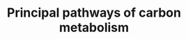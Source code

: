 ---
annotations:
- id: PW:0000469
  parent: signaling pathway
  type: Pathway Ontology
  value: lipid hormone signaling pathway
authors:
- Kdahlquist
- MaintBot
- Thomas
- Egonw
- Ddigles
- Khanspers
- AlexanderPico
- DeSl
- Eweitz
citedin: ''
communities: []
description: Based on Glycolysis and Gluconeogenesis Pathways at SGD and on Kruckeberg,
  AL and Dickinson, JR (2004) Carbon Metabolism in The Metabolism and Molecular Physiology
  of Saccharomyces cerevisiae, Dickinson, JR and Schweizer, M, eds, CRC Press.
last-edited: 2024-07-20
ndex: null
organisms:
- Saccharomyces cerevisiae
redirect_from:
- /index.php/Pathway:WP112
- /instance/WP112
- /instance/WP112_r134272
revision: r134272
schema-jsonld:
- '@context': https://schema.org/
  '@id': https://wikipathways.github.io/pathways/WP112.html
  '@type': Dataset
  creator:
    '@type': Organization
    name: WikiPathways
  description: Based on Glycolysis and Gluconeogenesis Pathways at SGD and on Kruckeberg,
    AL and Dickinson, JR (2004) Carbon Metabolism in The Metabolism and Molecular
    Physiology of Saccharomyces cerevisiae, Dickinson, JR and Schweizer, M, eds, CRC
    Press.
  keywords:
  - 1,3-Bisphosphoglycerate
  - 2-Phosphoglycerate
  - 3-Phosphoglycerate
  - 6-Phosphogluconate
  - ACO1
  - ACO2
  - ACS1 (mt)
  - ACS2
  - ADH1
  - ADH2
  - ADH3 (mt)
  - ADH4 (mt)
  - ADH5
  - ALD4 (mt)
  - ALD6
  - Acetaldehyde
  - Acetate
  - Acetyl-CoA
  - CDC19
  - CIT1
  - CIT2
  - CIT3
  - Citrate
  - D-6-Phospho-glucono-delta-lactone
  - D-Ribose-5-Phosphate
  - DAL7
  - Dihydroxyacetone
  - ENO1
  - ENO2
  - Erythrose-4-phosphate
  - Ethanol
  - FBA1
  - FBP1
  - FUM1
  - Fructose 1,6-bisphosphate
  - Fructose-6-phosphate
  - Fumarate
  - GLK1
  - GND1
  - GND2
  - GPD1
  - GPD2
  - GPM1
  - GUT1
  - GUT2
  - Glucose
  - Glucose-6-phosphate
  - Glyceraldehyde-3-phosphate
  - Glycerol
  - Glycerol 3-phosphate
  - Glyoxylate
  - HOR2
  - HXK1
  - HXK2
  - ICL1
  - IDH1
  - IDH2
  - IDP1
  - IDP2
  - Isocitrate
  - KGD1
  - KGD2
  - LAT1
  - LPD1
  - LSC1
  - LSC2
  - MAE1
  - MDH1
  - MDH2
  - MDH3
  - MLS1
  - Malate
  - Oxaloacetate
  - PCK1
  - PDA1
  - PDB1
  - PDC1
  - PDC5
  - PDC6
  - PDX1
  - PFK1
  - PFK2
  - PGI1
  - PGK1
  - PYC1
  - PYC2
  - PYK2
  - Phosphate
  - Phosphoenolpyruvate
  - Pyruvate
  - RHR2
  - RKI1
  - RPE1
  - Ribulose-5-phosphate
  - SDH1
  - SDH2
  - SDH3
  - SDH4
  - SOL3
  - SOL4
  - Sedoheptulose-7-phosphate
  - Succinate
  - Succinyl-CoA
  - TAL1
  - TDH1
  - TDH2
  - TDH3
  - TKL1
  - TKL2
  - TPI1
  - Xylulose-5-phosphate
  - ZWF1
  - alpha-ketoglutarate
  license: CC0
  name: Principal pathways of carbon metabolism
seo: CreativeWork
title: Principal pathways of carbon metabolism
wpid: WP112
---